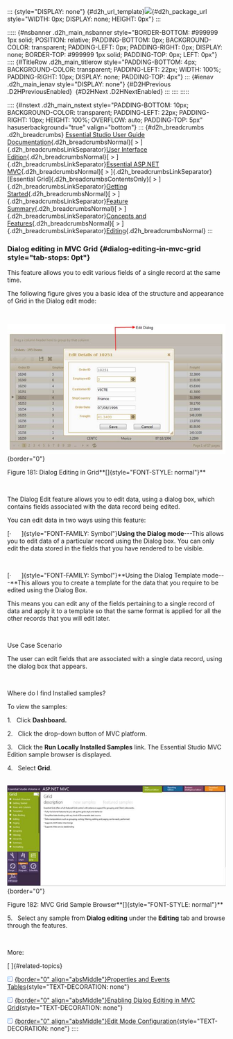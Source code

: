 ::: {style="DISPLAY: none"}
[](ms-xhelp:///?Id=d2h_url_template){#d2h_url_template}![](!package_url!){#d2h_package_url style="WIDTH: 0px; DISPLAY: none; HEIGHT: 0px"}
:::

::::: {#nsbanner .d2h_main_nsbanner style="BORDER-BOTTOM: #999999 1px solid; POSITION: relative; PADDING-BOTTOM: 0px; BACKGROUND-COLOR: transparent; PADDING-LEFT: 0px; PADDING-RIGHT: 0px; DISPLAY: none; BORDER-TOP: #999999 1px solid; PADDING-TOP: 0px; LEFT: 0px"}
:::: {#TitleRow .d2h_main_titlerow style="PADDING-BOTTOM: 4px; BACKGROUND-COLOR: transparent; PADDING-LEFT: 22px; WIDTH: 100%; PADDING-RIGHT: 10px; DISPLAY: none; PADDING-TOP: 4px"}
::: {#ienav .d2h_main_ienav style="DISPLAY: none"}
[](ms-xhelp:///?Id=8ec2774c-5b36-4eed-bd04-83f7c6e98721){#D2HPrevious .D2HPreviousEnabled}  [](ms-xhelp:///?Id=f107da84-15e1-4b81-be1b-cb02833496ae){#D2HNext .D2HNextEnabled}
:::
::::
:::::

:::: {#nstext .d2h_main_nstext style="PADDING-BOTTOM: 10px; BACKGROUND-COLOR: transparent; PADDING-LEFT: 22px; PADDING-RIGHT: 10px; HEIGHT: 100%; OVERFLOW: auto; PADDING-TOP: 5px" hasuserbackground="true" valign="bottom"}
::: {#d2h_breadcrumbs .d2h_breadcrumbs}
[Essential Studio User Guide Documentation](ms-xhelp:///?Id=12457748-09e3-4d74-a240-8e049cedf030){.d2h_breadcrumbsNormal}[ \> ]{.d2h_breadcrumbsLinkSeparator}[User Interface Edition](ms-xhelp:///?Id=c29296b7-531c-413b-a0ec-488ca1f7f669){.d2h_breadcrumbsNormal}[ \> ]{.d2h_breadcrumbsLinkSeparator}[Essential ASP.NET MVC](ms-xhelp:///?Id=4b14e7d1-65c4-4f67-b1aa-2c37709905a5){.d2h_breadcrumbsNormal}[ \> ]{.d2h_breadcrumbsLinkSeparator}[Essential Grid]{.d2h_breadcrumbsContentsOnly}[ \> ]{.d2h_breadcrumbsLinkSeparator}[Getting Started](ms-xhelp:///?Id=c7ed3902-b25b-4170-be58-1d3d0b57748a){.d2h_breadcrumbsNormal}[ \> ]{.d2h_breadcrumbsLinkSeparator}[Feature Summary](ms-xhelp:///?Id=1923e679-441a-44e0-9bca-e0e50988a857){.d2h_breadcrumbsNormal}[ \> ]{.d2h_breadcrumbsLinkSeparator}[Concepts and Features](ms-xhelp:///?Id=4a1657fa-4756-42b9-9153-aebf5dcfc503){.d2h_breadcrumbsNormal}[ \> ]{.d2h_breadcrumbsLinkSeparator}[Editing](ms-xhelp:///?Id=51ad902e-b7e5-44e5-ad71-814595e92bf0){.d2h_breadcrumbsNormal}
:::

### Dialog editing in MVC Grid {#dialog-editing-in-mvc-grid style="tab-stops: 0pt"}

This feature allows you to edit various fields of a single record at the same time.

The following figure gives you a basic idea of the structure and appearance of Grid in the Dialog edit mode:

 

![Description: C:\\Users\\krishnarajd\\Desktop\\DialogEdit.png](ImagesExt/image58_173.jpg){border="0"}

Figure 181: Dialog Editing in Grid**[]{style="FONT-STYLE: normal"}**

 

The Dialog Edit feature allows you to edit data, using a dialog box, which contains fields associated with the data record being edited.

You can edit data in two ways using this feature:

[·      ]{style="FONT-FAMILY: Symbol"}**Using the Dialog mode**---This allows you to edit data of a particular record using the Dialog box. You can only edit the data stored in the fields that you have rendered to be visible.

 

[·      ]{style="FONT-FAMILY: Symbol"}**Using the Dialog Template mode---**This allows you to create a template for the data that you require to be edited using the Dialog Box.

This means you can edit any of the fields pertaining to a single record of data and apply it to a template so that the same format is applied for all the other records that you will edit later.

 

Use Case Scenario

The user can edit fields that are associated with a single data record, using the dialog box that appears.

 

Where do I find Installed samples?

To view the samples:

1.   Click **Dashboard.**

2.   Click the drop-down button of MVC platform. 

3.   Click the **Run Locally Installed Samples** link. The Essential Studio MVC Edition sample browser is displayed.

4.   Select **Grid**.

 ![Description: C:\\Users\\rubyp\\Pictures\\gridmvc.png](ImagesExt/image58_127.jpg){border="0"}

Figure 182: MVC Grid Sample Browser**[]{style="FONT-STYLE: normal"}**

5.   Select any sample from **Dialog editing** under the **Editing** tab and browse through the features.

 

More:

[ ]{#related-topics}

[![](button.gif){border="0" align="absMiddle"}Properties and Events Tables](ms-xhelp:///?Id=46584572-e53b-47b5-b6f3-069031c34582){style="TEXT-DECORATION: none"}

[![](button.gif){border="0" align="absMiddle"}Enabling Dialog Editing in MVC Grid](ms-xhelp:///?Id=b5be6ff3-42a0-430f-bbac-6c4165391f73){style="TEXT-DECORATION: none"}

[![](button.gif){border="0" align="absMiddle"}Edit Mode Configuration](ms-xhelp:///?Id=1b990555-3f3f-465a-8dcb-8a0003bb50ca){style="TEXT-DECORATION: none"}
::::
